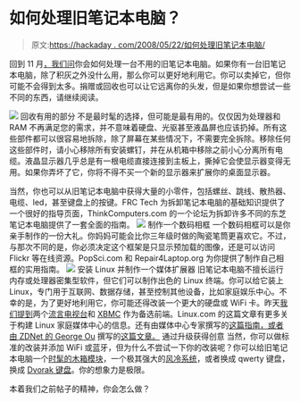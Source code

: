 # 如何处理旧笔记本电脑？

> 原文:[https://hackaday . com/2008/05/22/如何处理旧笔记本电脑/](https://hackaday.com/2008/05/22/what-to-do-with-an-old-laptop/)

回到 11 月[，我们问](http://www.hackaday.com/2007/11/11/hackit-new-life-for-old-laptops/)你会如何处理一台不用的旧笔记本电脑。如果你有一台旧笔记本电脑，除了积灰之外没什么用，那么你可以更好地利用它。你可以卖掉它，但你可能不会得到太多。捐赠或回收也可以让它远离你的头发，但是如果你想尝试一些不同的东西，请继续阅读。

![](../Images/1f3d1b2ddedd873cf05e4f3364e7fc4b.png) 
回收有用的部分
不是最时髦的选择，但可能是最有用的。仅仅因为处理器和 RAM 不再满足您的需求，并不意味着硬盘、光驱甚至液晶屏也应该扔掉。所有这些部件都可以很容易地拆除，除了屏幕在某些情况下，不需要完全拆除。移除任何这些部件时，请小心移除所有安装螺钉，并在从机箱中移除之前小心分离所有电缆。液晶显示器几乎总是有一根电缆直接连接到主板上，撕掉它会使显示器变得无用。如果你弄坏了它，你将不得不买一个新的显示器来扩展你的桌面显示器。

当然，你也可以从旧笔记本电脑中获得大量的小零件，包括螺丝、跳线、散热器、电缆、led，甚至键盘上的按键。FRC Tech 为拆卸笔记本电脑的基础知识提供了一个很好的指导页面，ThinkComputers.com 的一个论坛为拆卸许多不同的东芝笔记本电脑提供了一套全面的指南。
 ![](../Images/73bef60ee7ad4a9e549e522a2190a1c8.png) 
制作一个数码相框
一个数码相框可以是你亲手制作的一份大礼。你妈妈可能会比你三年级时做的陶瓷笔筒更喜欢它。不过，与那次不同的是，你必须决定这个框架是只显示预加载的图像，还是可以访问 Flickr 等在线资源。PopSci.com 和 Repair4Laptop.org 为你提供了制作自己相框的实用指南。
 ![](../Images/386c239ce3abcb979dc2f8b8a5d51052.png) 安装 Linux 并制作一个媒体扩展器
旧笔记本电脑不擅长运行内存或处理器密集型软件，但它们可以制作出色的 Linux 终端。你可以给它装上 Linux，专门用于互联网、数据存储，甚至控制其他设备，比如家庭娱乐中心。不幸的是，为了更好地利用它，你可能还得改装一个更大的硬盘或 WiFi 卡。昨天[我们提到](http://www.hackaday.com/2008/05/21/media-streamers-buy-or-build/)两个[流言电视台](http://www.mythtv.org/modules.php?name=Downloads)和 [XBMC](http://xbmc.org/wiki/?title=Linux_port_project) 作为备选前端。Linux.com 的这篇文章有更多关于构建 Linux 家庭媒体中心的信息。还有由媒体中心专家撰写的[这篇指南，或者由 ZDNet 的 George Ou](http://mediacenterexpert.blogspot.com/2007/05/building-linux-media-extender-for-your.html) 撰写的[这篇文章。](http://blogs.zdnet.com/Ou/?p=321) [](http://blogs.zdnet.com/Ou/?p=321) 
通过升级获得创意
当然，你可以做标准的改装并添加 WiFi 或蓝牙，但为什么不尝试一下你的改装呢？你可以给旧笔记本电脑一个[时髦的木箱模块](http://www.hackaday.com/2005/03/09/wooden-laptop/)，一个极其强大的[风冷系统](http://www.hackaday.com/2007/05/20/forced-air-laptop-cooling/)，或者换成 qwerty 键盘，换成 [Dvorak 键盘](www.hackaday.com/2007/03/01/diy-dvorak-keyboards/)。你的想象力是极限。

本着我们之前帖子的精神，你会怎么做？